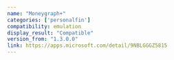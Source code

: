 ```yaml
---
name: "Moneygraph+"
categories: ['personalfin']
compatibility: emulation
display_result: "Compatible"
version_from: "1.3.0.0"
link: https://apps.microsoft.com/detail/9NBLGGGZ5815
---
```

